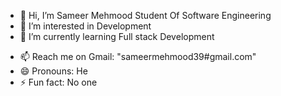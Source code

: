 - 👋 Hi, I’m Sameer Mehmood Student Of Software Engineering
- 👀 I’m interested in Development
- 🌱 I’m currently learning Full stack Development
<!-- 💞️ I’m looking to collaborate on --->
- 📫 Reach me on Gmail: "sameermehmood39#gmail.com"
- 😄 Pronouns: He
- ⚡ Fun fact: No one

<!---
misteralienn/misteralienn is a ✨ special ✨ repository because its `README.md` (this file) appears on your GitHub profile.
You can click the Preview link to take a look at your changes.
--->
